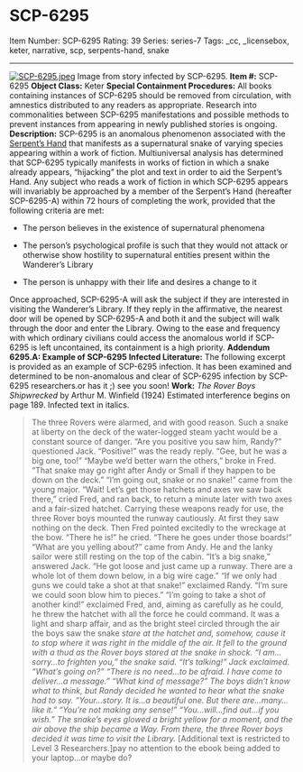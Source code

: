 # SCP-6295
Item Number: SCP-6295
Rating: 39
Series: series-7
Tags: _cc, _licensebox, keter, narrative, scp, serpents-hand, snake

---

[![SCP-6295.jpeg](https://scp-wiki.wdfiles.com/local--resized-images/scp-6295/SCP-6295.jpeg/medium.jpg)](https://scp-wiki.wdfiles.com/local--files/scp-6295/SCP-6295.jpeg)
Image from story infected by SCP-6295.
**Item #:** SCP-6295
**Object Class:** Keter
**Special Containment Procedures:** All books containing instances of SCP-6295 should be removed from circulation, with amnestics distributed to any readers as appropriate. Research into commonalities between SCP-6295 manifestations and possible methods to prevent instances from appearing in newly published stories is ongoing.
**Description:** SCP-6295 is an anomalous phenomenon associated with the [Serpent’s Hand](/serpent-s-hand-hub) that manifests as a supernatural snake of varying species appearing within a work of fiction. Multiuniversal analysis has determined that SCP-6295 typically manifests in works of fiction in which a snake already appears, “hijacking” the plot and text in order to aid the Serpent’s Hand.
Any subject who reads a work of fiction in which SCP-6295 appears will invariably be approached by a member of the Serpent’s Hand (hereafter SCP-6295-A) within 72 hours of completing the work, provided that the following criteria are met:
  * The person believes in the existence of supernatural phenomena

  * The person’s psychological profile is such that they would not attack or otherwise show hostility to supernatural entities present within the Wanderer’s Library

  * The person is unhappy with their life and desires a change to it

Once approached, SCP-6295-A will ask the subject if they are interested in visiting the Wanderer’s Library. If they reply in the affirmative, the nearest door will be opened by SCP-6295-A and both it and the subject will walk through the door and enter the Library. Owing to the ease and frequency with which ordinary civilians could access the anomalous world if SCP-6295 is left uncontained, its containment is a high priority.
**Addendum 6295.A: Example of SCP-6295 Infected Literature:**
The following excerpt is provided as an example of SCP-6295 infection. It has been examined and determined to be non-anomalous and clear of SCP-6295 infection by SCP-6295 researchers.or has it ;) see you soon!
**Work:** _The Rover Boys Shipwrecked_ by Arthur M. Winfield (1924)
Estimated interference begins on page 189. Infected text in italics.
> The three Rovers were alarmed, and with good reason. Such a snake at liberty on the deck of the water-logged steam yacht would be a constant source of danger.
> “Are you positive you saw him, Randy?” questioned Jack.
> “Positive!” was the ready reply. “Gee, but he was a big one, too!”
> “Maybe we’d better warn the others,” broke in Fred. “That snake may go right after Andy or Small if they happen to be down on the deck.”
> “I’m going out, snake or no snake!” came from the young major.
> “Wait! Let’s get those hatchets and axes we saw back there,” cried Fred, and ran back, to return a minute later with two axes and a fair-sized hatchet.
> Carrying these weapons ready for use, the three Rover boys mounted the runway cautiously. At first they saw nothing on the deck. Then Fred pointed excitedly to the wreckage at the bow.
> “There he is!” he cried. “There he goes under those boards!”
> “What are you yelling about?” came from Andy. He and the lanky sailor were still resting on the top of the cabin.
> “It’s a big snake,” answered Jack. “He got loose and just came up a runway. There are a whole lot of them down below, in a big wire cage.”
> “If we only had guns we could take a shot at that snake!” exclaimed Randy. “I’m sure we could soon blow him to pieces.”
> “I’m going to take a shot of another kind!” exclaimed Fred, and, aiming as carefully as he could, he threw the hatchet with all the force he could command.
> It was a light and sharp affair, and as the bright steel circled through the air the boys saw the snake _stare at the hatchet and, somehow, cause it to stop where it was right in the middle of the air. It fell to the ground with a thud as the Rover boys stared at the snake in shock._
> _“I am…sorry…to frighten you,” the snake said._
> _“It’s talking!” Jack exclaimed. “What’s going on?”_
> _“There is no need…to be afraid. I have come to deliver…a message.”_
> _“What kind of message?” The boys didn’t know what to think, but Randy decided he wanted to hear what the snake had to say._
> _“Your…story. It is…a beautiful one. But there are…many…like it.”_
> _“You’re not making any sense!”_
> _“You…will…find out…if you wish.”_
> _The snake’s eyes glowed a bright yellow for a moment, and the air above the ship became a Way. From there, the three Rover boys decided it was time to visit the Library._
> [Additional text is restricted to Level 3 Researchers.]pay no attention to the ebook being added to your laptop…or maybe do?